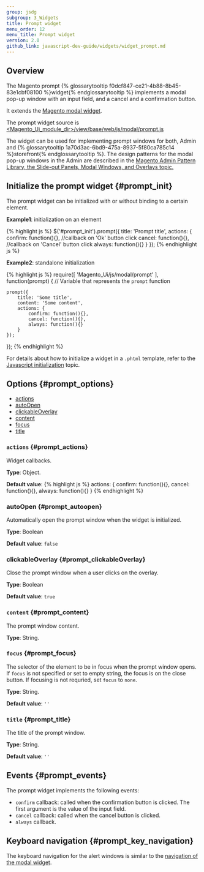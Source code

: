 ```yaml
---
group: jsdg
subgroup: 3_Widgets
title: Prompt widget
menu_order: 12
menu_title: Prompt widget
version: 2.0
github_link: javascript-dev-guide/widgets/widget_prompt.md
---
```


## Overview

The Magento prompt {% glossarytooltip f0dcf847-ce21-4b88-8b45-83e1cbf08100 %}widget{% endglossarytooltip %} implements a modal pop-up window with an input field, and a cancel and a confirmation button.

It extends the <a href="{{ page.baseurl }}/javascript-dev-guide/widgets/widget_modal.html">Magento modal widget</a>.

The prompt widget source is <a href="{{ site.mage2000url }}app/code/Magento/Ui/view/base/web/js/modal/prompt.js">&lt;Magento_Ui_module_dir&gt;/view/base/web/js/modal/prompt.js</a>

The widget can be used for implementing prompt windows for both, Admin and {% glossarytooltip 1a70d3ac-6bd9-475a-8937-5f80ca785c14 %}storefront{% endglossarytooltip %}. The design patterns for the modal pop-up windows in the Admin are described in the <a href="{{ page.baseurl }}/pattern-library/containers/slideouts-modals-overlays/slideouts-modals-overalys.html#modals">Magento Admin Pattern Library, the Slide-out Panels, Modal Windows, and Overlays topic.</a>

## Initialize the prompt widget   {#prompt_init}

The prompt widget can be initialized with or without binding to a certain element.

**Example1**: initialization on an element

{% highlight js %}
$('#prompt_init').prompt({
    title: 'Prompt title',
    actions: {
        confirm: function(){}, //callback on 'Ok' button click
        cancel: function(){}, //callback on 'Cancel' button click
        always: function(){}
    }
});
{% endhighlight js %}

**Example2**: standalone initialization

{% highlight js %}
require([
    'Magento_Ui/js/modal/prompt'
], function(prompt) { // Variable that represents the `prompt` function

    prompt({
        title: 'Some title',
        content: 'Some content',
        actions: {
            confirm: function(){},
            cancel: function(){},
            always: function(){}
        }
    });

});
{% endhighlight %}

For details about how to initialize a widget in a `.phtml` template, refer to the <a href="{{ page.baseurl }}/javascript-dev-guide/javascript/js_init.html" target="_blank">Javascript initialization</a> topic.

## Options   {#prompt_options}

<ul>
<li><a href="#prompt_actions">actions</a></li>
<li><a href="#prompt_autoopen">autoOpen</a></li>
<li><a href="#prompt_clickableOverlay">clickableOverlay</a></li>
<li><a href="#prompt_content">content</a></li>
<li><a href="#prompt_focus">focus</a></li>
<li><a href="#prompt_title">title</a></li>
</ul>

### `actions`   {#prompt_actions}

Widget callbacks.

**Type**: Object.

**Default value**:
{% highlight js %}
actions: {
    confirm: function(){},
    cancel: function(){},
    always: function(){}
}
{% endhighlight %}

### autoOpen   {#prompt_autoopen}

Automatically open the prompt window when the widget is initialized.

**Type**: Boolean

**Default value**: `false`

### clickableOverlay   {#prompt_clickableOverlay}

Close the prompt window when a user clicks on the overlay.

**Type**: Boolean

**Default value**: `true`

### `content`   {#prompt_content}


The prompt window content.

**Type**: String.

### `focus`   {#prompt_focus}

The selector of the element to be in focus when the prompt window opens.
If `focus` is not specified or set to empty string, the focus is on the close button. If focusing is not requried, set `focus` to `none`.

**Type**: String.

**Default value**: `''`

### `title`   {#prompt_title}

The title of the prompt window.


**Type**: String.

**Default value**: `''`

## Events   {#prompt_events}

The prompt widget implements the following events:

- `confirm` callback: called when the confirmation button is clicked. The first argument is the value of the input field.
- `cancel` callback: called when the cancel button is clicked.
- `always` callback.

## Keyboard navigation   {#prompt_key_navigation}

The keyboard navigation for the alert windows is similar to the <a href="{{ page.baseurl }}/javascript-dev-guide/widgets/widget_modal.html#key_navigation">navigation of the modal widget</a>.
